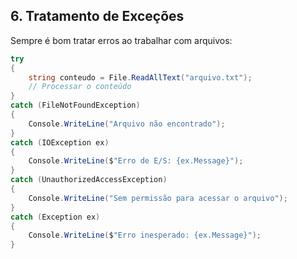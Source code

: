 ## 6. Tratamento de Exceções

Sempre é bom tratar erros ao trabalhar com arquivos:

```csharp
try
{
    string conteudo = File.ReadAllText("arquivo.txt");
    // Processar o conteúdo
}
catch (FileNotFoundException)
{
    Console.WriteLine("Arquivo não encontrado");
}
catch (IOException ex)
{
    Console.WriteLine($"Erro de E/S: {ex.Message}");
}
catch (UnauthorizedAccessException)
{
    Console.WriteLine("Sem permissão para acessar o arquivo");
}
catch (Exception ex)
{
    Console.WriteLine($"Erro inesperado: {ex.Message}");
}
```
